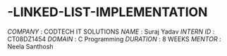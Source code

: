 # -LINKED-LIST-IMPLEMENTATION
*COMPANY* : CODTECH IT SOLUTIONS
*NAME* : Suraj Yadav
*INTERN ID* : CT08DZ1454
*DOMAIN* : C Programming
*DURATION* : 8 WEEKS
*MENTOR* : Neela Santhosh
